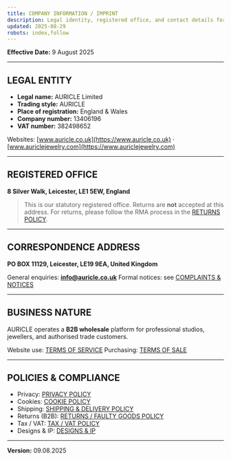 ```yaml
---
title: COMPANY INFORMATION / IMPRINT
description: Legal identity, registered office, and contact details for AURICLE Limited.
updated: 2025-08-29
robots: index,follow
---
```

<div className="information-page">

**Effective Date:** 9 August 2025

---

## LEGAL ENTITY

- **Legal name:** AURICLE Limited  
- **Trading style:** AURICLE  
- **Place of registration:** England & Wales  
- **Company number:** 13406196  
- **VAT number:** 382498652

Websites: [www.auricle.co.uk](https://www.auricle.co.uk) · [www.auriclejewelry.com](https://www.auriclejewelry.com)

---

## REGISTERED OFFICE

**8 Silver Walk, Leicester, LE1 5EW, England**

> This is our statutory registered office. Returns are **not** accepted at this address. For returns, please follow the RMA process in the [RETURNS POLICY](/information/returns-and-faulty-goods-policy).

---

## CORRESPONDENCE ADDRESS

**PO BOX 11129, Leicester, LE19 9EA, United Kingdom**

General enquiries: **info@auricle.co.uk**
Formal notices: see [COMPLAINTS & NOTICES](/information/complaints-notices)

---

## BUSINESS NATURE

AURICLE operates a **B2B wholesale** platform for professional studios, jewellers, and authorised trade customers.

Website use: [TERMS OF SERVICE](/information/terms-of-service)
Purchasing: [TERMS OF SALE](/information/terms-of-sale)

---

## POLICIES & COMPLIANCE

- Privacy: [PRIVACY POLICY](/information/privacy-policy)
- Cookies: [COOKIE POLICY](/information/cookie-policy)
- Shipping: [SHIPPING & DELIVERY POLICY](/information/shipping-and-delivery-policy)
- Returns (B2B): [RETURNS / FAULTY GOODS POLICY](/information/returns-and-faulty-goods-policy)
- Tax / VAT: [TAX / VAT POLICY](/information/tax-vat-policy)
- Designs & IP: [DESIGNS & IP](/information/design-copyright-ip-notice)

---

**Version:** 09.08.2025
</div>